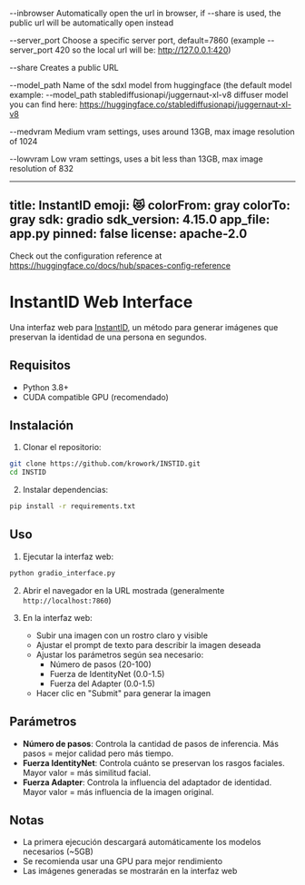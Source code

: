 --inbrowser    		Automatically open the url in browser, if --share is used, the public url will be automatically open instead

--server_port    	Choose a specific server port, default=7860 (example --server_port 420    so the local url will be:  http://127.0.0.1:420)

--share				Creates a public URL

--model_path		Name of the sdxl model from huggingface   (the default model example: --model_path stablediffusionapi/juggernaut-xl-v8     diffuser model you can find here: https://huggingface.co/stablediffusionapi/juggernaut-xl-v8

--medvram			Medium vram settings, uses around 13GB, max image resolution of 1024

--lowvram			Low vram settings, uses a bit less than 13GB, max image resolution of 832



---
title: InstantID
emoji: 😻
colorFrom: gray
colorTo: gray
sdk: gradio
sdk_version: 4.15.0
app_file: app.py
pinned: false
license: apache-2.0
---

Check out the configuration reference at https://huggingface.co/docs/hub/spaces-config-reference

# InstantID Web Interface

Una interfaz web para [InstantID](https://github.com/InstantX/InstantID), un método para generar imágenes que preservan la identidad de una persona en segundos.

## Requisitos

- Python 3.8+
- CUDA compatible GPU (recomendado)

## Instalación

1. Clonar el repositorio:
```bash
git clone https://github.com/krowork/INSTID.git
cd INSTID
```

2. Instalar dependencias:
```bash
pip install -r requirements.txt
```

## Uso

1. Ejecutar la interfaz web:
```bash
python gradio_interface.py
```

2. Abrir el navegador en la URL mostrada (generalmente `http://localhost:7860`)

3. En la interfaz web:
   - Subir una imagen con un rostro claro y visible
   - Ajustar el prompt de texto para describir la imagen deseada
   - Ajustar los parámetros según sea necesario:
     - Número de pasos (20-100)
     - Fuerza de IdentityNet (0.0-1.5)
     - Fuerza del Adapter (0.0-1.5)
   - Hacer clic en "Submit" para generar la imagen

## Parámetros

- **Número de pasos**: Controla la cantidad de pasos de inferencia. Más pasos = mejor calidad pero más tiempo.
- **Fuerza IdentityNet**: Controla cuánto se preservan los rasgos faciales. Mayor valor = más similitud facial.
- **Fuerza Adapter**: Controla la influencia del adaptador de identidad. Mayor valor = más influencia de la imagen original.

## Notas

- La primera ejecución descargará automáticamente los modelos necesarios (~5GB)
- Se recomienda usar una GPU para mejor rendimiento
- Las imágenes generadas se mostrarán en la interfaz web
